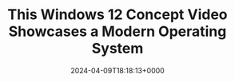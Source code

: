 ---
title: "This Windows 12 Concept Video Showcases a Modern Operating System"
description: "Wonder what Windows 12 might look like? As it's not official yet, this Windows 12 concept video showcases what a modern operating system could be like."
image: "images/post/2024/05/image-22.png"
date: "2024-04-09T18:18:13+0000"
categories: ["News"]
tags: ["concept video", "Windows 12"]
type: "regular" # available types: [featured/regular]
draft: false
sitemapExclude: false
---